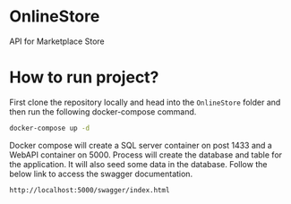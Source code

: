 # OnlineStore
API for Marketplace Store

# How to run project? 

First clone the repository locally and head into the `OnlineStore` folder and then run the following docker-compose command.
```sh
docker-compose up -d
```

Docker compose will create a SQL server container on post 1433 and a WebAPI container on 5000. Process will create the database and table for the application. It will also seed some data in the database. 
Follow the below link to access the swagger documentation.  

```
http://localhost:5000/swagger/index.html
```
